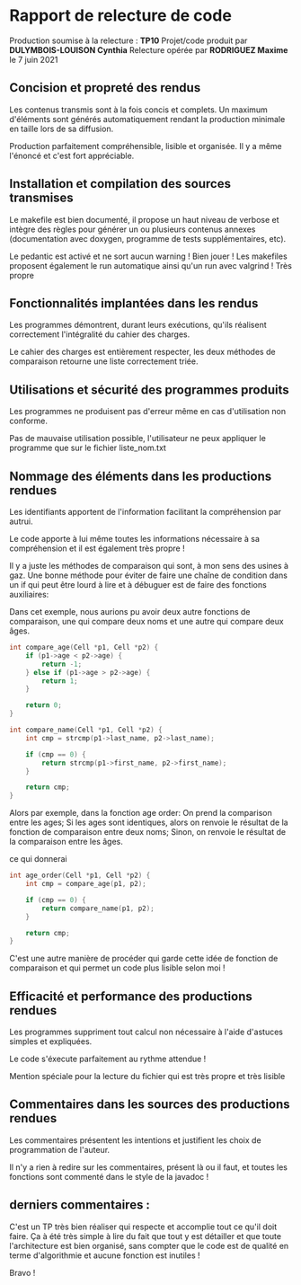 # Rapport de relecture de code

Production soumise à la relecture : **TP10**
Projet/code produit par **DULYMBOIS-LOUISON Cynthia**
Relecture opérée par **RODRIGUEZ Maxime** le 7 juin 2021

## Concision et propreté des rendus

Les contenus transmis sont à la fois concis et complets. Un maximum d'éléments sont générés 
automatiquement rendant la production minimale en taille lors de sa diffusion.

Production parfaitement compréhensible, lisible et organisée. Il y a même l'énoncé et c'est fort appréciable.

## Installation et compilation des sources transmises

Le makefile est bien documenté, il propose un haut niveau de verbose et intègre des règles 
pour générer un ou plusieurs contenus annexes (documentation avec doxygen, 
programme de tests supplémentaires, etc).

Le pedantic est activé et ne sort aucun warning ! Bien jouer !
Les makefiles proposent également le run automatique ainsi qu'un run avec valgrind ! Très propre

## Fonctionnalités implantées dans les rendus

Les programmes démontrent, durant leurs exécutions, qu'ils réalisent correctement l'intégralité 
du cahier des charges.

Le cahier des charges est entièrement respecter, les deux méthodes de comparaison retourne une liste correctement triée.

## Utilisations et sécurité des programmes produits

Les programmes ne produisent pas d'erreur même en cas d'utilisation non conforme.

Pas de mauvaise utilisation possible, l'utilisateur ne peux appliquer le programme que sur le fichier liste_nom.txt

## Nommage des éléments dans les productions rendues

Les identifiants apportent de l'information facilitant la compréhension par autrui.

Le code apporte à lui même toutes les informations nécessaire à sa compréhension et il est également très propre !

Il y a juste les méthodes de comparaison qui sont, à mon sens des usines à gaz.
Une bonne méthode pour éviter de faire une chaîne de condition dans un if qui peut être lourd à lire et à débuguer est de faire des fonctions auxiliaires:

Dans cet exemple, nous aurions pu avoir deux autre fonctions de comparaison, une qui compare deux noms et une autre qui compare deux âges.

```c
int compare_age(Cell *p1, Cell *p2) {
    if (p1->age < p2->age) {
        return -1;
    } else if (p1->age > p2->age) {
        return 1;
    }

    return 0;
}

int compare_name(Cell *p1, Cell *p2) {
    int cmp = strcmp(p1->last_name, p2->last_name);

    if (cmp == 0) {
        return strcmp(p1->first_name, p2->first_name);
    }

    return cmp;
}
```

Alors par exemple, dans la fonction age order:
On prend la comparison entre les ages;
Si les ages sont identiques, alors on renvoie le résultat de la fonction de comparaison entre deux noms;
Sinon, on renvoie le résultat de la comparaison entre les âges.

ce qui donnerai 
```c
int age_order(Cell *p1, Cell *p2) {
    int cmp = compare_age(p1, p2);

    if (cmp == 0) {
        return compare_name(p1, p2);
    }

    return cmp;
}

```

C'est une autre manière de procéder qui garde cette idée de fonction de comparaison et qui permet un code plus lisible selon moi !


## Efficacité et performance des productions rendues

Les programmes suppriment tout calcul non nécessaire à l'aide d'astuces simples et expliquées.

Le code s'éxecute parfaitement au rythme attendue ! 

Mention spéciale pour la lecture du fichier qui est très propre et très lisible

## Commentaires dans les sources des productions rendues

Les commentaires présentent les intentions et justifient les choix de programmation de l'auteur.

Il n'y a rien à redire sur les commentaires, présent là ou il faut, et toutes les fonctions sont commenté dans le style de la javadoc !

## derniers commentaires :

C'est un TP très bien réaliser qui respecte et accomplie tout ce qu'il doit faire. Ça à été très simple à lire du fait que tout y est détailler et que toute l'architecture est bien organisé, sans compter que le code est de qualité en terme d'algorithmie et aucune fonction est inutiles !

Bravo !